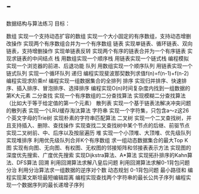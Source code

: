 # -
数据结构与算法练习
目标：

数组
  实现一个支持动态扩容的数组
  实现一个大小固定的有序数组，支持动态增删改操作
  实现两个有序数组合并为一个有序数组
链表
  实现单链表、循环链表、双向链表，支持增删操作
  实现单链表反转
  实现两个有序的链表合并为一个有序链表
  实现求链表的中间结点
栈
  用数组实现一个顺序栈
  用链表实现一个链式栈
  编程模拟实现一个浏览器的前进、后退功能
队列
  用数组实现一个顺序队列
  用链表实现一个链式队列
  实现一个循环队列
递归
  编程实现斐波那契数列求值f(n)=f(n-1)+f(n-2)
  编程实现求阶乘n!
  编程实现一组数据集合的全排列
排序
  实现归并排序、快速排序、插入排序、冒泡排序、选择排序
  编程实现O(n)时间复杂度内找到一组数据的第K大元素
二分查找
  实现一个有序数组的二分查找算法
  实现模糊二分查找算法（比如大于等于给定值的第一个元素）
散列表
  实现一个基于链表法解决冲突问题的散列表
  实现一个LRU缓存淘汰算法
字符串
  实现一个字符集，只包含a～z这26个英文字母的Trie树
  实现朴素的字符串匹配算法
二叉树
  实现一个二叉查找树，并且支持插入、删除、查找操作
  实现查找二叉查找树中某个节点的后继、前驱节点
  实现二叉树前、中、后序以及按层遍历
堆
  实现一个小顶堆、大顶堆、优先级队列
  实现堆排序
  利用优先级队列合并K个有序数组
  求一组动态数据集合的最大Top K
图
  实现有向图、无向图、有权图、无权图的邻接矩阵和邻接表表示方法
  实现图的深度优先搜索、广度优先搜索
  实现Dijkstra算法、A*算法
  实现拓扑排序的Kahn算法、DFS算法
回溯
  利用回溯算法求解八皇后问题
  利用回溯算法求解0-1背包问题
分治
  利用分治算法求一组数据的逆序对个数
动态规划
  0-1背包问题
  最小路径和
  编程实现莱文斯坦最短编辑距离
  编程实现查找两个字符串的最长公共子序列
  编程实现一个数据序列的最长递增子序列
